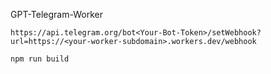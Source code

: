 GPT-Telegram-Worker

```
https://api.telegram.org/bot<Your-Bot-Token>/setWebhook?url=https://<your-worker-subdomain>.workers.dev/webhook
```

```
npm run build
```